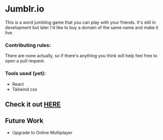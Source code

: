 # Jumblr.io

This is a word jumbling game that you can play with your friends. It's still in development but later I'd like to buy a domain of the same name and make it live.

### Contributing rules:

There are none actually, so if there's anything you think will help feel free to open a pull request.

### Tools used (yet):

- React
- Tailwind css

## Check it out [HERE](https://abhinav-chdhary.github.io/jumblr/)

## Future Work

- Upgrade to Online Multiplayer
